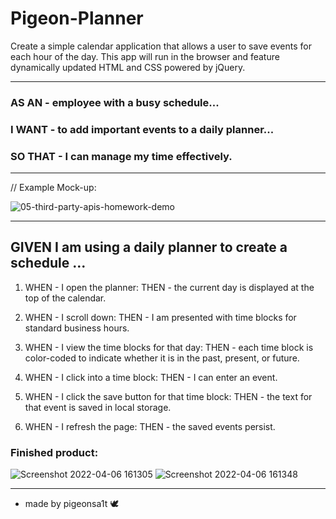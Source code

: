 # Pigeon-Planner

Create a simple calendar application that allows a user to save events for each hour of the day. This app will run in the browser and feature dynamically updated HTML and CSS powered by jQuery.
___________________________________________________________________________
### AS AN - employee with a busy schedule...

### I WANT - to add important events to a daily planner...

### SO THAT - I can manage my time effectively.
___________________________________________________________________________
// Example Mock-up:

![05-third-party-apis-homework-demo](https://user-images.githubusercontent.com/100164686/161391064-dccb4695-a09a-44ee-a503-127e5a2334bd.gif)
___________________________________________________________________________
## GIVEN I am using a daily planner to create a schedule ...

1. WHEN - I open the planner:
   THEN - the current day is displayed at the top of the calendar.

2. WHEN - I scroll down:
   THEN - I am presented with time blocks for standard business hours.

3. WHEN - I view the time blocks for that day:
   THEN - each time block is color-coded to indicate whether it is in the past, present, or future.

4. WHEN - I click into a time block:
   THEN - I can enter an event.

5. WHEN - I click the save button for that time block:
   THEN - the text for that event is saved in local storage.

6. WHEN - I refresh the page:
   THEN - the saved events persist.

### Finished product:
![Screenshot 2022-04-06 161305](https://user-images.githubusercontent.com/100164686/162063346-fce5c6c8-4018-41b0-a2dd-bb40e15cdcd7.png)
![Screenshot 2022-04-06 161348](https://user-images.githubusercontent.com/100164686/162063356-108d9334-a9d5-4910-b2bc-f38eb0fa9a88.png)
___________________________________________________________________________

+  made by pigeonsa1t 🕊
